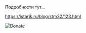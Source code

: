 Подробности тут...

https://istarik.ru/blog/stm32/123.html


[![Donate](https://istarik.ru/uploads/images/00/00/01/2020/04/12/ff1b11.png)](https://istarik.ru/don.html)
